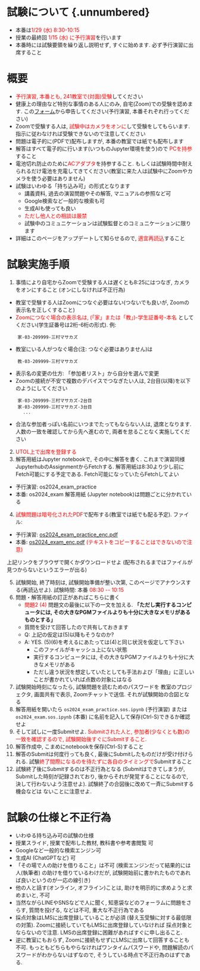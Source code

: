 <link rel="stylesheet" href="../scripts/style.css">

# 試験について {.unnumbered}

* 本番は<font color="red">1/29 (水) 8:30-10:15</font>
* 授業の最終回 <font color="red">1/15 (水) に予行演習</font>を行います
* 本番時には試験要領を繰り返し説明せず, すぐに始めます. 必ず予行演習に出席すること

# 概要

* <font color="red">予行演習, 本番とも, 241教室で(対面)受験</font>してください
* 健康上の理由など特別な事情のある人にのみ, 自宅(Zoom)での受験を認めます. この[フォーム](https://forms.gle/2cNpXVCwQEuVyPK16)から申告してください(予行演習, 本番それぞれ行ってください)
* Zoomで受験する人は, <font color="red">試験中はカメラをオンに</font>して受験をしてもらいます. 指示に従わなければ受験できないので注意してください
* 問題は電子的に(PDFで)配布しますが, 本番の教室では紙でも配布します
* 解答はすべて電子的に行います(いつものJupyter環境を使う)ので <font color="red">PCを持参</font>すること
* 電池切れ防止のために<font color="red">ACアダプタ</font>を持参すること. もしくは試験時間中耐えられるだけ電池を充電してきてください(教室に来た人は試験中にZoomやカメラを使う必要はありません)
* 試験はいわゆる「持ち込み可」の形式となります
  * 講義資料, 過去の演習問題やその解答, マニュアルの参照など可
  * Google検索など一般的な検索も可
  * 生成AIも使っても良い
  * <font color="red">ただし他人との相談は厳禁</font>
  * 試験中のコミュニケーションは試験監督とのコミュニケーションに限ります
* 詳細はこのページをアップデートして知らせるので, <font color="red">適宜再読込</font>すること 

# 試験実施手順

1. 事情により自宅からZoomで受験する人は遅くとも8:25にはつなぎ, カメラをオンにすること (オンにしなければ不正行為)
  * 教室で受験する人はZoomにつなぐ必要はない(つないでも良いが, Zoomの表示名を正しくすること)
  * <font color="red">Zoomにつなぐ場合の表示名は, (「家」または「教」)-学生証番号-本名</font> としてください(学生証番号は2桁-6桁の形式). 例:
```
    家-03-209999-三村マサカズ
```
  * 教室にいる人がつなぐ場合(注: つなぐ必要はありません)は
```
    教-03-209999-三村マサカズ
```
  * 表示名の変更の仕方: 「参加者リスト」から自分を選んで変更
  * Zoomの接続が不安で複数のデバイスでつなぎたい人は, 2台目(以降)を以下のようにしてください
```
    家-03-209999-三村マサカズ-2台目
    家-03-209999-三村マサカズ-3台目
      ...
```
  * 合法な参加者っぽい名前にいつまでたってもならない人は, 退席となります. 人数の一致を確認してから先へ進むので, 両者を怠ることなく実施してください
2. <font color="red">UTOL上で出席を登録する</font>
1. 解答用紙はJupyter notebookで, その中に解答を書く. これまで演習同様JupyterhubのAssignmentからFetchする. 解答用紙は8:30より少し前にFetch可能にする予定である. Fetch可能になっていたらFetchしてよい
* 予行演習: os2024_exam_practice
* 本番: os2024_exam
解答用紙 (Jupyter notebook)は問題ごとに分かれている
4. <font color="red">試験問題は暗号化されたPDF</font>で配布する(教室では紙でも配る予定). ファイル:
  * 予行演習: [os2024_exam_practice_enc.pdf](os2024_exam_practice_enc.pdf)
  * 本番: [os2024_exam_enc.pdf](os2024_exam_enc.pdf) <font color="red">(テキストをコピーすることはできないので注意)</font>

上記リンクをブラウザで開くかダウンロードせよ (配布されるまではファイルが見つからないというエラーが出る)

5. 試験開始, 終了時刻は, 試験開始準備が整い次第, このページでアナウンスする(再読込せよ).
        試験時間: 本番 <font color="red">08:30 -- 10:15</font>
1. 問題・解答用紙の訂正があればこちらに書く
   - <font color="red">問題2 (4)</font> 問題文の最後に以下の一文を加える. <b>「ただし実行するコンピュータには, その大きなPGMファイルよりも十分に大きなメモリがあるものとする」</b>
   - 質問を受けて回答したので共有しておきます
   - Q: 上記の仮定は(5)以降もそうなのか?
   - A: YES. (5)(6)を考えるにあたっては(4)と同じ状況を仮定して下さい
      - このファイルがキャッシュ上にない状態
      - 実行するコンピュータには, その大きなPGMファイルよりも十分に大きなメモリがある
      - ただし違う状況を想定していたとしても手法および「理由」に正しいことが書かれていれば点数の対象にはなる 
1. 試験開始時刻になったら, 試験問題を読むためのパスワードを 教室のプロジェクタ, 画面共有で表示, Zoomチャットで送信. それが試験開始の合図となる
1. 解答用紙を開いたら `os2024_exam_practice.sos.ipynb` (予行演習) または `os2024_exam.sos.ipynb` (本番) に名前を記入して保存(Ctrl-S)できるか確認せよ
1. そして試しに一度Submitせよ. <font color="red">Submitされた人と, 参加者(少なくとも数)の一致を確認するので, 試験開始後すぐにSubmitすること.</font>
1. 解答作成中, こまめにnotebookを保存(Ctrl-S)すること
1. 解答のSubmitは何度行っても良く, 最後にSubmitしたものだけが受け付けられる. 試験<font color="red">終了間際になるのを待たずに各自のタイミングで</font>Submitすること
1. 試験終了後にSubmitするのは不正行為となる (Submitはできてしまうが, Submitした時刻が記録されており, 後からそれが発覚することになるので, 決して行わないよう注意せよ). 試験終了の合図後に改めて一斉にSubmitする機会などは ないことに注意せよ.

# 試験の仕様と不正行為

* いわゆる持ち込み可の試験の仕様
* 授業スライド, 授業で配布した教材, 教科書や参考書閲覧 可
* Googleなど一般的な検索エンジン可
* 生成AI (ChatGPTなど) 可
* 「その場で人の助けを借りること」は不可 (検索エンジンだって結果的には人(執筆者) の助けを借りているわけだが, 試験開始前に書かれたものであれば良いというのが一応の線引き)
* 他の人と話す(オンライン, オフライン)ことは, 助けを明示的に求めようと求めまいと, 不可
* 当然ながらLINEやSNSなどで人に聞く, 知恵袋などのフォーラムに問題をさらす, 質問を投げる, などは不可, 重大な不正行為である
* 採点対象はLMSに出席登録していることが必須 (替え玉受験に対する最低限の対策). Zoomに接続していてもLMSに出席登録していなければ 採点対象とならないので注意. LMSの出席登録に困難があればすぐに申し出ること.
* 逆に教室にもおらず, Zoomに接続もせずにLMSに出席して回答することも 不可. もっともどちらもやらなければワンタイムパスワードや, 問題解読のパスワードがわからないはずなので, そうしている時点で不正行為のはずである.
